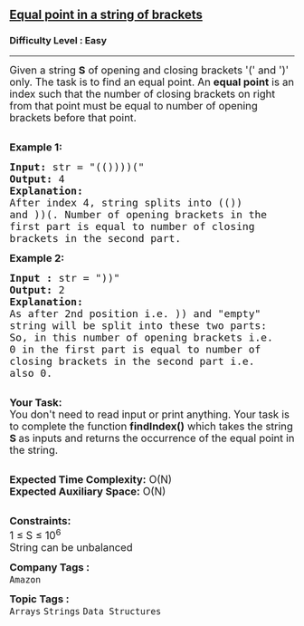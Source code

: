 <h2><a href="https://www.geeksforgeeks.org/problems/find-equal-point-in-string-of-brackets2542/1?page=1&sortBy=submissions">Equal point in a string of brackets</a></h2><h3>Difficulty Level : Easy</h3><hr><div class="problems_problem_content__Xm_eO"><p><span style="font-size:18px">Given a string <strong>S</strong> of opening and closing brackets '(' and ')' only. The task is to find an equal point. An&nbsp;<strong>equal point</strong>&nbsp;is an index such that the number of closing brackets on right from that point must be equal to number of opening brackets before that point.</span></p>

<p><br>
<span style="font-size:18px"><strong>Example 1:</strong></span></p>

<pre><span style="font-size:18px"><strong>Input: </strong>str = "(())))("
<strong>Output: </strong>4
<strong>Explanation:</strong>
After index 4, string splits into (())
and ))(. Number of opening brackets in the
first part is equal to number of closing
brackets in the second part.</span>
</pre>

<div><span style="font-size:18px"><strong>Example 2:</strong></span></div>

<pre><span style="font-size:18px"><strong>Input :</strong> str = "))"
<strong>Output:</strong> 2
<strong>Explanation:</strong>
As after 2nd position i.e. )) and "empty"
string will be split into these two parts:
So, in this number of opening brackets i.e.
0 in the first part is equal to number of
closing brackets in the second part i.e.
also 0.</span></pre>

<p><br>
<span style="font-size:18px"><strong>Your Task:&nbsp;&nbsp;</strong><br>
You don't need to read input or print anything. Your task is to complete the function <strong>findIndex()</strong>&nbsp;which takes the string <strong>S</strong><strong> </strong>as inputs and returns the occurrence of the equal point in the string.</span></p>

<p><br>
<span style="font-size:18px"><strong>Expected Time Complexity:</strong> O(N)<br>
<strong>Expected Auxiliary Space:</strong> O(N)</span></p>

<p><br>
<span style="font-size:18px"><strong>Constraints:</strong><br>
1 ≤ S ≤ 10<sup>6</sup><br>
String can be unbalanced</span></p>
</div><p><span style=font-size:18px><strong>Company Tags : </strong><br><code>Amazon</code>&nbsp;<br><p><span style=font-size:18px><strong>Topic Tags : </strong><br><code>Arrays</code>&nbsp;<code>Strings</code>&nbsp;<code>Data Structures</code>&nbsp;